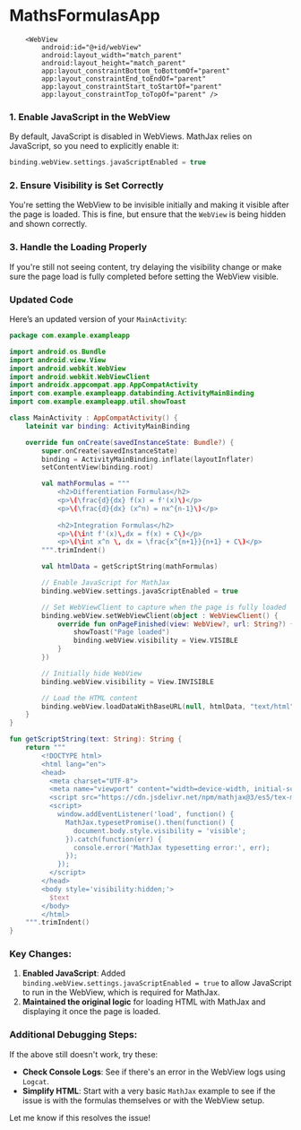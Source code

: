 
# MathsFormulasApp
```
    <WebView
        android:id="@+id/webView"
        android:layout_width="match_parent"
        android:layout_height="match_parent"
        app:layout_constraintBottom_toBottomOf="parent"
        app:layout_constraintEnd_toEndOf="parent"
        app:layout_constraintStart_toStartOf="parent"
        app:layout_constraintTop_toTopOf="parent" />

```

### 1. **Enable JavaScript in the WebView**

By default, JavaScript is disabled in WebViews. MathJax relies on JavaScript, so you need to explicitly enable it:

```kotlin
binding.webView.settings.javaScriptEnabled = true
```

### 2. **Ensure Visibility is Set Correctly**

You're setting the WebView to be invisible initially and making it visible after the page is loaded. This is fine, but ensure that the `WebView` is being hidden and shown correctly.

### 3. **Handle the Loading Properly**

If you're still not seeing content, try delaying the visibility change or make sure the page load is fully completed before setting the WebView visible.

### Updated Code

Here’s an updated version of your `MainActivity`:

```kotlin
package com.example.exampleapp

import android.os.Bundle
import android.view.View
import android.webkit.WebView
import android.webkit.WebViewClient
import androidx.appcompat.app.AppCompatActivity
import com.example.exampleapp.databinding.ActivityMainBinding
import com.example.exampleapp.util.showToast

class MainActivity : AppCompatActivity() {
    lateinit var binding: ActivityMainBinding

    override fun onCreate(savedInstanceState: Bundle?) {
        super.onCreate(savedInstanceState)
        binding = ActivityMainBinding.inflate(layoutInflater)
        setContentView(binding.root)

        val mathFormulas = """
            <h2>Differentiation Formulas</h2>
            <p>\(\frac{d}{dx} f(x) = f'(x)\)</p>
            <p>\(\frac{d}{dx} (x^n) = nx^{n-1}\)</p>
            
            <h2>Integration Formulas</h2>
            <p>\(\int f'(x)\,dx = f(x) + C\)</p>
            <p>\(\int x^n \, dx = \frac{x^{n+1}}{n+1} + C\)</p>
        """.trimIndent()

        val htmlData = getScriptString(mathFormulas)

        // Enable JavaScript for MathJax
        binding.webView.settings.javaScriptEnabled = true

        // Set WebViewClient to capture when the page is fully loaded
        binding.webView.setWebViewClient(object : WebViewClient() {
            override fun onPageFinished(view: WebView?, url: String?) {
                showToast("Page loaded")
                binding.webView.visibility = View.VISIBLE
            }
        })

        // Initially hide WebView
        binding.webView.visibility = View.INVISIBLE

        // Load the HTML content
        binding.webView.loadDataWithBaseURL(null, htmlData, "text/html", "UTF-8", null)
    }
}

fun getScriptString(text: String): String {
    return """
        <!DOCTYPE html>
        <html lang="en">
        <head>
          <meta charset="UTF-8">
          <meta name="viewport" content="width=device-width, initial-scale=1, maximum-scale=1, user-scalable=no">
          <script src="https://cdn.jsdelivr.net/npm/mathjax@3/es5/tex-mml-chtml.js"></script>
          <script>
            window.addEventListener('load', function() {
              MathJax.typesetPromise().then(function() {
                document.body.style.visibility = 'visible';
              }).catch(function(err) {
                console.error('MathJax typesetting error:', err);
              });
            });
          </script>
        </head>
        <body style='visibility:hidden;'>
          $text
        </body>
        </html>
    """.trimIndent()
}
```

### Key Changes:
1. **Enabled JavaScript**: Added `binding.webView.settings.javaScriptEnabled = true` to allow JavaScript to run in the WebView, which is required for MathJax.
2. **Maintained the original logic** for loading HTML with MathJax and displaying it once the page is loaded.

### Additional Debugging Steps:

If the above still doesn't work, try these:
- **Check Console Logs**: See if there's an error in the WebView logs using `Logcat`.
- **Simplify HTML**: Start with a very basic `MathJax` example to see if the issue is with the formulas themselves or with the WebView setup.

Let me know if this resolves the issue!
